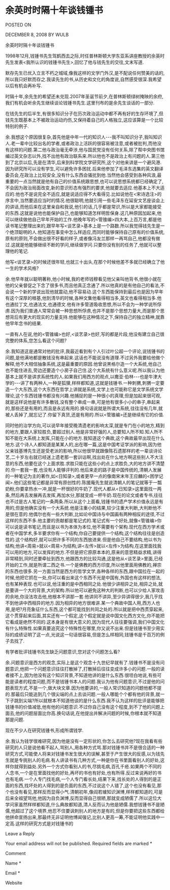 # 余英时时隔十年谈钱锺书  
POSTED ON

DECEMBER 8, 2008 BY WULB

余英时时隔十年谈钱锺书

1998年12月,钱锺书先生驾鹤西去之际,时任普林斯顿大学东亚系讲座教授的余英时先生发表<我所认识的钱锺书先生>,回忆了他与钱先生的交往,文末写道.

默存先生已优入立言不朽之城域,像我这样的文学门外汉,是不配说任何赞美的话的,所以我只好默而存之.我读先生的书,从历史和文化的角度说,自然感受很深.我希望以后有机会再补写.

时隔十年,余先生的希望还未兑现.2007年圣诞节前夕,在普林斯顿绿树掩映的余府,我们有机会听余先生继续谈论钱锺书先生.这里刊布的是余先生谈话的一部分.

在钱先生的后半生,有很多知识分子在历次政治运动中都不再有好的生存环境了,但钱先生既基本上不被政治运动灼伤,又保持着自己的人格独立,这应该算是一个比较特别的例子.

余.我想这个原因很复杂,首先他是中年一代的知识人---我不叫知识分子,我叫知识人.老一辈中比较出名的学者,或者政治上活跃的很容易被注意,或者被批判,而他没有这样的问题.第二他与政治毫无牵涉,他与国民党没有任何关系,除了帮中央图书馆编过英文杂志以外,找不出他有政治联系来.所以他也不是政治上有问题的人.第三他到了北京以后,先是在清华,后来到科学院文学研究所,这个对他来讲是一个避风港.因为研究所可以没有学生,可以避免许多困扰.后来他参加了毛泽东选集的英文翻译委员会,在政治上比较安全,没有什么东西会骚扰到他.当然他会感受到各种风浪,最重要的一点当然就是他有自己的价值系统跟思想,也可以说思想系统都已经确定了,不会因为政治局面改变,新的意识形态有强烈的要求,他就要去适应.他基本上不大适应的.他也不是说完全不适应,就是说适应得不大看得见.比如说他在<宋诗选注>的序言中,当然要适应当时的情况.他很聪明,他就引用一些毛泽东在延安文艺座谈会上的讲话,而他后来在这里亲自和我说,他引的话,几乎都是常识,所以是大家都能接受的东西.这就是说他也能保护自己,也能够知道怎样明哲保身.这几种原因加起来,他可以继续做他自己早年开始的工作.他晚年写的<管锥编>四大本,上百万言,都是他读书笔记整理出来的,跟早年写<谈艺录>基本上是一个路数.所以我觉得钱先生是一个绝顶聪明的人.他知道在事变中怎么样适应,而同时能够保持自己原有的价值系统,原有的原则,不会做出很不好看的样子,或者像冯友兰那样一再骂自己,他都没有做过.这就是他能够继续不断的学问,继续做学问.只要你没有别的任务了,他就可以整理他的笔记.

他写<谈艺录>的时候还很年轻,也就三十出头,在那个时候他差不多就已经确立了他一生的学术风格?

余.他早年就以聪明著称,他小时候,我的老师钱穆看见他父亲叫他背书,他很小就在他的父亲督促之下念了很多书,而且他真正念通了.所以他真的是有他自己的看法,不会说一个新的学说出现他就震动,他不容易动.这个东西能保持到最后也是因为早年有这个深厚的根基,他到清华的时候,各种文集他看得相当多,英文也看得相当多.他也通拉丁文,也通法文,也通德文.他有许多管道吸收思想,所以不会为一种学说所俘虏.因为我们普通人常常会被一种思想所俘虏,也并不是那个思想力量大,而是那个思想背后有更大的现实的力量支持.他能够在这种情况之下,保持自己的独立精神,就靠他早年念书的结果.

一直有人在说,他的<管锥编>也好,<谈艺录>也好,写的都是片段,他没有建立自己很完整的体系,您怎么看这个问题?

余.我知道这是通常对他的批评,我最近看到有个人引过叶公超一个评论,说钱锺书的问题,是他满地都是散钱没有串起来.这话也不能说没有道理.不过另外我要给他做个解释,他不大相信抽象系统,这是最重要的原因.他曾说黑格尔造一个大系统,他自己也不能住进去,旁边还要造个小房子自己住.这个大系统有什么意义呢.所以我认为他基本上就不是讲求系统性的人.如果我们用西方的观点,以撒亚·伯林---也是牛津大学的---讲了有两种人,一种是狐狸,样样都知道,这就是钱锺书.一种刺猬,刺猬一定要造一个大东西,这个大东西在哲学上讲就是系统,文学上也可能称它是文学系统文学理论,这个东西钱锺书都没有兴趣.他捕捉的是一种很小的真理,但是加起来很可观,就是这样说他是有许多散钱,没有整个串成一串,可是他有很多小小的串子,串起来的,那些还是有用的,而且是永远有用的.换句话说就是所谓大系统,往往没有几年,就被人丢掉了,就忘记了.你留下真货,还是有用的.所以<管锥编>还是继续有它的价值.

同时他的治学方向,可以说早年接受晚清遗老的影响太深,就是专门在小的地方,精到的地方,要跟人家较胜负,要超过别人.他是非常好强的人,总要知人所不知.知人所不知不能在大系统上发挥,只能在小的地方.我知道这个典故,这个典故最早出现在什么地方.这个诗人人都知道是某某人的,出在哪一篇,这是中国考证学派的影响,因为他父亲钱基博先生还是受老派的影响,所以他很早就跟像陈石遗那样的老一辈谈诗论艺,二十岁左右就已经迷上遗老那一套训诂啊,找出处在什么地方啊这些别人不大注意的东西,他要在这个上面求胜.求胜只能在这些小的点上求胜负,大的地方讲不清楚的.你一套我一套,也没有人能够评判的.他后来走的路子是中国传统的,清朝人发展的一种笔记为主的著作,如<日知录>,或者更早一点的像南宋末年王应麟的<困学记闻>.他们这些笔记都是非常有原创性的.陈援庵先生就说清朝人的笔记就等于一瓢奶粉,你要拿热水一冲,就是一杯很好的牛奶了.现代人都从<日知录>这里面找一两条,然后再去发展再去发挥,再加水分,那就变成一杯牛奶.现在的论文或者专书,往往也不过是古人笔记的一条两条.所以从这个上面看,钱锺书的遗产学术价值永远是有用的,但是他确实没有一个大系统.他是注重小的结果,较少注重大判断,大判断他不是很在意的.他偶尔也有一些大判断,比如论中国诗与中国画有两种相反的途径,不过这样的东西不多.他主要的贡献都是笔记式的.笔记式有一个好处,就像<管锥编>你可以说是读书笔记,而且是以书为本体为本位,他不需要有个架构.现代在西方学术或者在中国学术,多半要求你有一个结构,你自己要提供一个结构,这个结构往往是创造性的.这个结构好,就可以把许多不同的东西放进来.但是他自己不要结构,他以书为结构,他讲<周易>就以<周易>为结构,讲<左传>就以<左传>为结构,在这里面找我可以用的地方,可以发挥的地方.不但是把它原原本本的,原来的意思精益求精,讲得非常精到,同时还要牵扯到西方,他跟西方的比较沟通,这是他从<谈艺录>里面,已经开始的工作,就是所谓二西之书.一个是佛教的西方印度,所以他里面用佛教的,禅宗的东西也很多.另一方面当然是西方的哲学文学,各种各样的东西,跟中国拉在一起的时候,他把它抓在一处,你可以看出来这个东西不光是中国有,外国也有这样的想法,也有某种表现.也可以说,他注重的是中西相同之处.他很少讲相异之处,相异之处,就是要讲一个大的背景,大的架构.所以他可以避免这种大的判断,也可以少给人家攻击的余地,你没法攻击他,他根本不讲那一套.他讲同不讲异,至少异讲得很少,我几乎找不到他讲中西相异的地方.因为相异的地方很难讲.某一个典故中国人用,西方人也用,是吧?月亮象征什么东西,这个都可能找到共同之处的.所以就是把中西贯穿起来,这个贯穿起来后面,其实还有一个假定,这个假定就是说中国文化西方文化,你不能把它看成是绝然不同的.这本身是有很大意义的,因为现代人往往要强调,我们中国文化有什么特殊性.如果真要追究这个特殊性在哪里,你又说不出来.但是钱锺书至少用实际的成绩证明了这一点,光说这一句话很容易,但是怎么样相同,钱锺书是千百万的例子去找了.

有学者批评钱锺书先生缺乏问题意识,您对这个问题怎么看?

余.问题意识是西方的观念,实际上是这个观念十九世纪早就有了.钱锺书不是没有问题意识,他把一个问题意识往往打散掉了,打散掉后往往变成许多小的问题.一般的读者接不上,因为他没有这个知识背景,不知道他讲的是什么东西.很坦白地说,有些可能是读者的程度问题,而不是钱锺书本人的问题.我认为他有问题意识,不过是他的问题表现方式,不是一个,做大块文章.因为他要讲的,一般人常识知道的问题他都不提的.那最后只能追到几个很尖端的点上去谈问题.一般人哪能个个都有他的背景,就一下子跳到尖端?所以就根本不知道他谈的是什么东西.我不认为这样的批评是能够把钱锺书的价值减低,他有他的问题意识.不过你自己没有这个程度,到不了他的问题上面去,他的问题层面比你高.换句话说,在他提出并解决问题的时候,你根本就不知道那是问题.

现在不少人在研究钱锺书,形成所谓钱学.

余.我认为钱学很难研究,因为他是没有一定形状的,你怎么去研究他?现在我看有些研究的人只是说他看不起人,骂别人,用各种方式骂.那对钱锺书并不是很合适的一种研究方式,可能使人将来对钱锺书发生很大的误解,甚至于产生很大的反感,以为钱先生就是专挑别人的毛病.有人讲读书有几种方式,一种是你在书里面看别人的好处,这样你就得到益处.另外一个方式你看别人的书,尽挑毛病,百孔千疮.如果两个不同的人念书,一个是在里面找他的好处,再坏的书也有好处,也有所得.反过来说再好的书也有毛病.一个人专门找毛病,一个人专门看长处,结果下来,找长处的人得到的是正面的东西,找坏处的人得到的是负面的东西,不过说这个人错了,这个也没有看见,那个也没有看见,那样反而显得小气.清朝初年,像阎若璩知识渊博,样样都知道的,可是后来全祖望骂他,他因为自负渊博,反而显得自己很陋,那就变成陋儒了.所以这位大学问家虽然样样都知道,什么典故都知道,清人反而认为他是陋儒.我想钱锺书不是陋儒,他超过了这个境界,他忍不住要讽刺别人的地方是有的,但是你要把这些东西都给他拼命宣扬出来,那最终无非证明他博闻强记,比别人更高一筹,不能证明他实践中一定高.这样的研究方式是对钱锺书的

Leave a Reply

Your email address will not be published. Required fields are marked *

Comment

Name *

Email *

Website